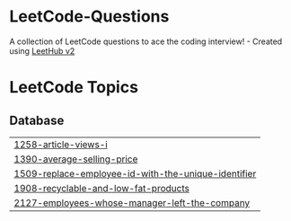 # LeetCode-Questions
A collection of LeetCode questions to ace the coding interview! - Created using [LeetHub v2](https://github.com/arunbhardwaj/LeetHub-2.0)

<!---LeetCode Topics Start-->
# LeetCode Topics
## Database
|  |
| ------- |
| [1258-article-views-i](https://github.com/mahipprasad/LeetCode-Questions/tree/master/1258-article-views-i) |
| [1390-average-selling-price](https://github.com/mahipprasad/LeetCode-Questions/tree/master/1390-average-selling-price) |
| [1509-replace-employee-id-with-the-unique-identifier](https://github.com/mahipprasad/LeetCode-Questions/tree/master/1509-replace-employee-id-with-the-unique-identifier) |
| [1908-recyclable-and-low-fat-products](https://github.com/mahipprasad/LeetCode-Questions/tree/master/1908-recyclable-and-low-fat-products) |
| [2127-employees-whose-manager-left-the-company](https://github.com/mahipprasad/LeetCode-Questions/tree/master/2127-employees-whose-manager-left-the-company) |
<!---LeetCode Topics End-->